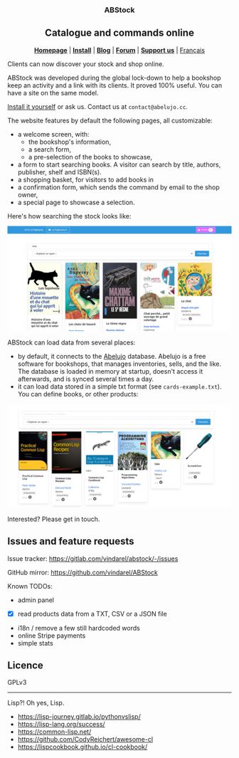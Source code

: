 
<p>
  <h3 align="center"> ABStock </h3>
  <h2 align="center"> Catalogue and commands online </h2>
</p>

<p align="center">
  <a href="https://gitlab.com/vindarel/abstock"><b>Homepage</b></a> |
  <a href="https://gitlab.com/vindarel/abstock#install"><b>Install</b></a> |
  <a href="https://framasphere.org/people/4ac5fae0bed90133a3ed2a0000053625"><b>Blog</b></a> |
  <a href="https://framavox.org/g/V6oiDr8Y/abelujo"><b>Forum</b></a> |
  <a href="https://liberapay.com/vindarel/donate"><b>Support us</b></a> |
  <a href="/README_fr.md">Français</a>

  Clients can now discover your stock and shop online.

</p>

ABStock was developed during the global lock-down to help a bookshop
keep an activity and a link with its clients. It proved 100%
useful. You can have a site on the same model.

[Install it yourself](/docs/en/install.md) or ask us. Contact us at `contact@abelujo.cc`.

The website features by default the following pages, all customizable:

- a welcome screen, with:
  - the bookshop's information,
  - a search form,
  - a pre-selection of the books to showcase,
- a form to start searching books. A visitor can search by title, authors, publisher, shelf and ISBN(s).
- a shopping basket, for visitors to add books in
- a confirmation form, which sends the command by email to the shop owner,
- a special page to showcase a selection.

Here's how searching the stock looks like:

![welcome screen](search.png "welcome screen")


ABStock can load data from several places:

- by default, it connects to the [Abelujo](http://abelujo.cc/)
database. Abelujo is a free software for bookshops, that manages
inventories, sells, and the like. The database is loaded in memory at
startup, doesn't access it afterwards, and is synced several times a
day.
- it can load data stored in a simple txt format (see
  `cards-example.txt`). You can define books, or other products:

![](other-data.png)

Interested? Please get in touch.


## Issues and feature requests

Issue tracker: https://gitlab.com/vindarel/abstock/-/issues

GitHub mirror: https://github.com/vindarel/ABStock

Known TODOs:

* admin panel
* [X] read products data from a TXT, CSV or a JSON file
* i18n / remove a few still hardcoded words
* online Stripe payments
* simple stats

## Licence

GPLv3

---

Lisp?! Oh yes, Lisp.

* https://lisp-journey.gitlab.io/pythonvslisp/
* https://lisp-lang.org/success/
* https://common-lisp.net/
* https://github.com/CodyReichert/awesome-cl
* https://lispcookbook.github.io/cl-cookbook/
